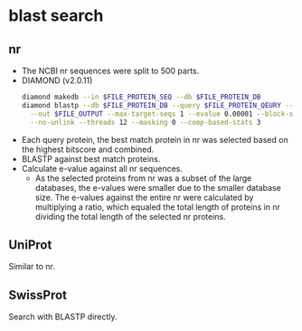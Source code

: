# blast search

## nr

* The NCBI nr sequences were split to 500 parts.
* DIAMOND (v2.0.11)
  ```bash
  diamond makedb --in $FILE_PROTEIN_SEQ --db $FILE_PROTEIN_DB
  diamond blastp --db $FILE_PROTEIN_DB --query $FILE_PROTEIN_QEURY --ultra-sensitive --outfmt 6 \
    --out $FILE_OUTPUT --max-target-seqs 1 --evalue 0.00001 --block-size 20 --tmpdir $FOLDER_TEMP \
    --no-unlink --threads 12 --masking 0 --comp-based-stats 3
  ```
 * Each query protein, the best match protein in nr was selected based on the highest bitscore and combined.
 * BLASTP against best match proteins.
 * Calculate e-value against all nr sequences.
   * As the selected proteins from nr was a subset of the large databases, the e-values were smaller due to the smaller database size. The e-values against the entire nr were calculated by multiplying a ratio, which equaled the total length of proteins in nr dividing the total length of the selected nr proteins.


## UniProt
Similar to nr.

## SwissProt
Search with BLASTP directly.
